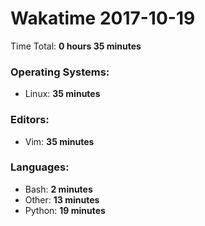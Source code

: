 # Wakatime 2017-10-19

Time Total: **0 hours 35 minutes**

### Operating Systems:
- Linux: **35 minutes** 

### Editors:
- Vim: **35 minutes** 

### Languages:
- Bash: **2 minutes** 
- Other: **13 minutes** 
- Python: **19 minutes** 

